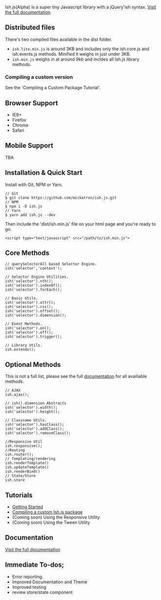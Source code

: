 
Ish.js(Alpha) is a super tiny Javascript library with a jQuery'ish syntax. [Visit the full documentation][docs].

## Distributed files

There's two compiled files available in the dist folder.

 -   `ish.lite.min.js` is around 3KB and includes only the ish.core.js and ish.events.js methods. Minified it weighs in just under 3KB.
 -   `ish.min.js` weighs in at around 9kb and incldes all Ish.js library methods.

### Compiling a custom version

See the 'Compiling a Custom Package Tutorial'.

## Browser Support

 -   IE9+
 -   Firefox
 -   Chrome
 -   Safari

## Mobile Support
TBA

## Installation &amp; Quick Start

Install with Git, NPM or Yarn. 

    // Git
    $ git clone https://github.com/mickatron/ish.js.git
    // NPM
    $ npm i -D ish.js
    // Yarn
    $ yarn add ish.js --dev


Then include the 'dist/ish.min.js' file on your html page and you're ready to go.

    <script type="text/javascript" src="/path/to/ish.min.js">

## Core Methods

    // querySelectorAll based Selector Engine.
    ish('selector','context');
    
    // Selector Engine Utilities.
    ish('selector').nth();
    ish('selector').indexOf();
    ish('selector').forEach();
    
    // Basic Utils.
    ish('selector').attr();
    ish('selector').css();  
    ish('selector').offset();  
    ish('selector').dimension();
    
    // Event Methods.
    ish('selector').on();
    ish('selector').off();
    ish('selector').trigger();
    
    // Library Utils.
    ish.extends();

## Optional Methods
This is not a full list, please see the full [documentation][docs] for all availiable methods.

    // AJAX
    ish.ajax();
    
    // ish().dimension Abstracts
    ish('selector').width();
    ish('selector').height();
    
    // Classname Utils.
    ish('selector').hasClass();
    ish('selector').addClass();
    ish('selector').removeClass();
    
    //Responsive Util
    ish.responsive();
    //Routing
    ish.router();
    // Templating/rendering
    ish.renderTemplate()
    ish.updateTemplate()
    ish.renderBind()
    // State/Store
    ish.store
    



## Tutorials
 - [Getting Started][tut1]
 - [Compiling a custom Ish.js package][tut2]
 - (Coming soon) Using the Responsive Utility
 - (Coming soon) Using the Tween Utility

## Documentation
[Visit the full documentation][docs]

## Immediate To-dos;

 -  Error reporting.
 -  Improved Documentation and Theme   
 -  Improved testing
 -  review store/state component

 
 [docs]: http://ish.digitalfeast.com.au/js/docs
 [tut1]: http://ish.digitalfeast.com.au/js/docs/tutorial-Getting_Started.html
 [tut2]: http://ish.digitalfeast.com.au/js/docs/tutorial-Compiling_a_Custom_Package.html



